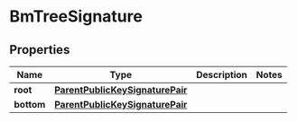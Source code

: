 

# BmTreeSignature


## Properties

| Name | Type | Description | Notes |
|------------ | ------------- | ------------- | -------------|
|**root** | [**ParentPublicKeySignaturePair**](ParentPublicKeySignaturePair.md) |  |  |
|**bottom** | [**ParentPublicKeySignaturePair**](ParentPublicKeySignaturePair.md) |  |  |



